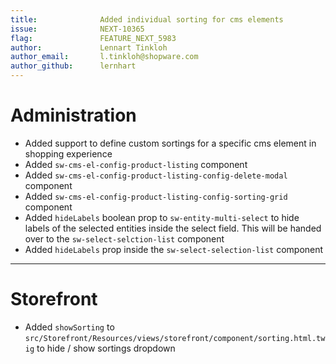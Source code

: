 ```yaml
---
title:              Added individual sorting for cms elements
issue:              NEXT-10365
flag:               FEATURE_NEXT_5983
author:             Lennart Tinkloh
author_email:       l.tinkloh@shopware.com
author_github:      lernhart
---
```

# Administration
* Added support to define custom sortings for a specific cms element in shopping experience
* Added `sw-cms-el-config-product-listing` component
* Added `sw-cms-el-config-product-listing-config-delete-modal` component
* Added `sw-cms-el-config-product-listing-config-sorting-grid` component
* Added `hideLabels` boolean prop to `sw-entity-multi-select` to hide labels of the selected entities inside the select field. This will be handed over to the `sw-select-selction-list` component
* Added `hideLabels` prop inside the `sw-select-selection-list` component
___
# Storefront
* Added `showSorting` to `src/Storefront/Resources/views/storefront/component/sorting.html.twig` to hide / show sortings dropdown
